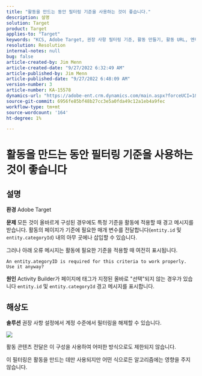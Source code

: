 ```yaml
---
title: "활동을 만드는 동안 필터링 기준을 사용하는 것이 좋습니다."
description: 설명
solution: Target
product: Target
applies-to: "Target"
keywords: "KCS, Adobe Target, 권장 사항 필터링 기준, 활동 만들기, 활동 URL, 엔티티, categoryID, entity.id, entity.categoryId"
resolution: Resolution
internal-notes: null
bug: false
article-created-by: Jim Menn
article-created-date: "9/27/2022 6:32:49 AM"
article-published-by: Jim Menn
article-published-date: "9/27/2022 6:48:09 AM"
version-number: 3
article-number: KA-15578
dynamics-url: "https://adobe-ent.crm.dynamics.com/main.aspx?forceUCI=1&pagetype=entityrecord&etn=knowledgearticle&id=21d2912e-2e3e-ed11-9db1-0022480866ad"
source-git-commit: 6956fe85bf48b27cc3e5a0fda49c12a1eb4a9fec
workflow-type: tm+mt
source-wordcount: '164'
ht-degree: 1%

---
```


# 활동을 만드는 동안 필터링 기준을 사용하는 것이 좋습니다

## 설명


<b>환경</b>
Adobe Target

<b>문제</b>
모든 것이 올바르게 구성된 경우에도 특정 기준을 활동에 적용할 때 경고 메시지를 받습니다. 활동의 페이지가 기준에 필요한 매개 변수를 전달합니다(`entity.id` 및 `entity.categoryId`) 내의 아무 곳에나 삽입할 수 있습니다.

그러나 아래 오류 메시지는 활동에 필요한 기준을 적용할 때 여전히 표시됩니다.


```
An entity.ategoryID is required for this criteria to work properly. Use it anyway?
```


<b>원인</b>
Activity Builder가 페이지에 태그가 지정된 올바로 &quot;선택&quot;되지 않는 경우가 있습니다 `entity.id` 및 `entity.categoryId` 경고 메시지를 표시합니다.




## 해상도


<b>솔루션</b>
권장 사항 설정에서 계정 수준에서 필터링을 해제할 수 있습니다.

![](http://omniture.custhelp.com/ci/inlineImage/get/3041012/5090ecb0bec7673ef3ad943bd35f9095)

활동 콘텐츠 전달은 이 구성을 사용하여 어떠한 방식으로도 제한되지 않습니다.

이 필터링은 활동을 만드는 데만 사용되지만 어떤 식으로든 알고리즘에는 영향을 주지 않습니다.
